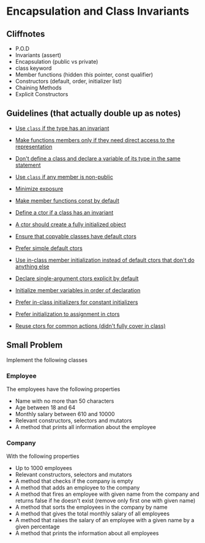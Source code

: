 # Encapsulation and Class Invariants

## Cliffnotes

- P.O.D
- Invariants (assert)
- Encapsulation (public vs private)
- class keyword
- Member functions (hidden *this* pointer, const qualifier)
- Constructors (default, order, initializer list)
- Chaining Methods
- Explicit Constructors

## Guidelines (that actually double up as notes)

- [Use ```class``` if the type has an invariant](https://github.com/isocpp/CppCoreGuidelines/blob/master/CppCoreGuidelines.md#c2-use-class-if-the-class-has-an-invariant-use-struct-if-the-data-members-can-vary-independently)

- [Make functions members only if they need direct access to the representation](https://github.com/isocpp/CppCoreGuidelines/blob/master/CppCoreGuidelines.md#c4-make-a-function-a-member-only-if-it-needs-direct-access-to-the-representation-of-a-class)

- [Don't define a class and declare a variable of its type in the same statement](https://github.com/isocpp/CppCoreGuidelines/blob/master/CppCoreGuidelines.md#Rc-standalone)

- [Use ```class``` if any member is non-public](https://github.com/isocpp/CppCoreGuidelines/blob/master/CppCoreGuidelines.md#Rc-class)

- [Minimize exposure](https://github.com/isocpp/CppCoreGuidelines/blob/master/CppCoreGuidelines.md#Rc-private)

- [Make member functions const by default](https://github.com/isocpp/CppCoreGuidelines/blob/master/CppCoreGuidelines.md#Rconst-fct)

- [Define a ctor if a class has an invariant](https://github.com/isocpp/CppCoreGuidelines/blob/master/CppCoreGuidelines.md#Rc-ctor)

- [A ctor should create a fully initialized object](https://github.com/isocpp/CppCoreGuidelines/blob/master/CppCoreGuidelines.md#Rc-complete)

- [Ensure that copyable classes have default ctors](https://github.com/isocpp/CppCoreGuidelines/blob/master/CppCoreGuidelines.md#Rc-default0)

- [Prefer simple default ctors](https://github.com/isocpp/CppCoreGuidelines/blob/master/CppCoreGuidelines.md#Rc-default00)

- [Use in-class member initialization instead of default ctors that don't do anything else](https://github.com/isocpp/CppCoreGuidelines/blob/master/CppCoreGuidelines.md#Rc-default)

- [Declare single-argument ctors explicit by default](https://github.com/isocpp/CppCoreGuidelines/blob/master/CppCoreGuidelines.md#Rc-explicit)

- [Initialize member variables in order of declaration](https://github.com/isocpp/CppCoreGuidelines/blob/master/CppCoreGuidelines.md#Rc-order)

- [Prefer in-class initializers for constant initializers](https://github.com/isocpp/CppCoreGuidelines/blob/master/CppCoreGuidelines.md#Rc-in-class-initializer)

- [Prefer initialization to assignment in ctors](https://github.com/isocpp/CppCoreGuidelines/blob/master/CppCoreGuidelines.md#Rc-initialize)

- [Reuse ctors for common actions (didn't fully cover in class)](https://github.com/isocpp/CppCoreGuidelines/blob/master/CppCoreGuidelines.md#Rc-delegating)


## Small Problem

Implement the following classes

### Employee

The employees have the following properties

- Name with no more than 50 characters
- Age between 18 and 64
- Monthly salary between 610 and 10000
- Relevant constructors, selectors and mutators
- A method that prints all information about the employee

### Company

With the following properties

- Up to 1000 employees
- Relevant constructors, selectors and mutators
- A method that checks if the company is empty
- A method that adds an employee to the company
- A method that fires an employee with given name from the company and returns false if he doesn't exist (remove only first one with given name)
- A method that sorts the employees in the company by name
- A method that gives the total monthly salary of all employees
- A method that raises the salary of an employee with a given name by a given percentage
- A method that prints the information about all employees
